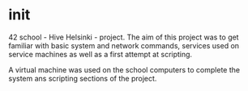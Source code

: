 # init

42 school - Hive Helsinki - project. The aim of this project was to get familiar with 
basic system and network commands, services used on service machines as well as a first attempt at scripting.

A virtual machine was used on the school computers to complete the system ans scripting sections of the project. 
